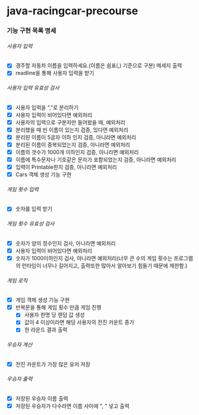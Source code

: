 # java-racingcar-precourse

### 기능 구현 목록 명세
###### 사용자 입력
- [x] 경주할 자동차 이름을 입력하세요.(이름은 쉼표(,) 기준으로 구분) 메세지 출력
- [x] readline을 통해 사용자 입력을 받기
###### 사용자 입력 유효성 검사
- [x] 사용자 입력을 ","로 분리하기
- [x] 사용자 입력이 비어있다면 예외처리
- [x] 사용자의 입력으로 구분자만 들어왔을 때, 예외처리
- [x] 분리했을 때 빈 이름이 있는지 검증, 있다면 예외처리
- [x] 분리된 이름이 5글자 이하 인지 검증, 아니라면 예외처리
- [x] 분리된 이름이 중복되었는지 검증, 아니라면 예외처리
- [x] 이름의 갯수가 1000개 이하인지 검증, 아니라면 예외처리
- [x] 이름에 특수문자나 기호같은 문자가 포함되었는지 검증, 아니라면 예외처리
- [x] 입력이 Printable한지 검증, 아니라면 예외처리
- [x] Cars 객체 생성 기능 구현
###### 게임 횟수 입력
- [x] 숫자를 입력 받기
###### 게임 횟수 유효성 검사
- [x] 숫자가 양의 정수인지 검사, 아니라면 예외처리
- [x] 사용자 입력이 비어있다면 예외처리
- [x] 숫자가 1000이하인지 검사, 아니라면 예외처리(너무 큰 수의 게임 횟수는 프로그램의 런타임이 너무나 길어지고, 출력또한 많아서 알아보기 힘들기 때문에 제한함.)
###### 게임 로직
- [x] 게임 객체 생성 기능 구현
- [x] 반복문을 통해 게임 횟수 만큼 게임 진행
  - [x] 사용자 한명 당 랜덤 값 생성
  - [x] 값이 4 이상이라면 해당 사용자의 전진 카운트 증가
  - [x] 한 라운드 결과 출력
###### 우승자 계산
- [x] 전진 카운트가 가장 많은 유저 저장
###### 우승자 출력
- [x] 저장된 우승자 이름 출력
- [x] 저장된 우승자가 다수라면 이름 사이에 ", " 넣고 출력

